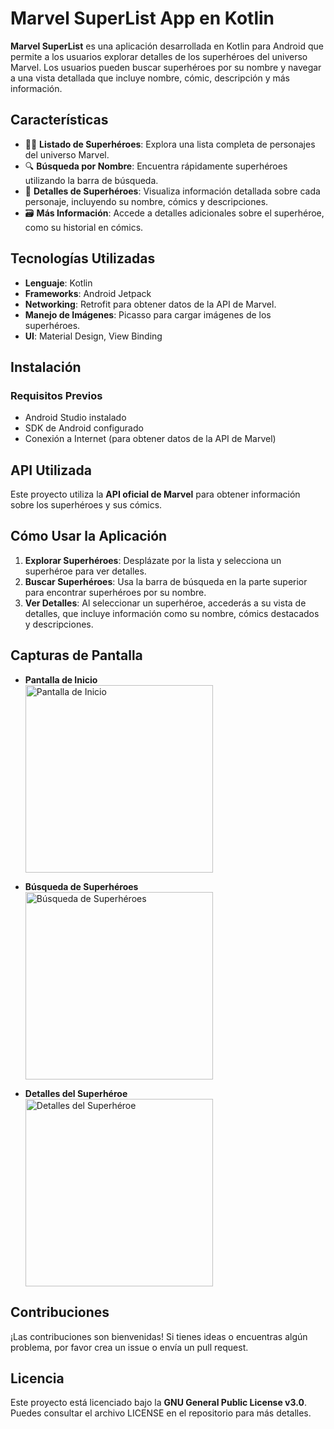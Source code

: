 # Marvel SuperList App en Kotlin

**Marvel SuperList** es una aplicación desarrollada en Kotlin para Android que permite a los usuarios explorar detalles de los superhéroes del universo Marvel. Los usuarios pueden buscar superhéroes por su nombre y navegar a una vista detallada que incluye nombre, cómic, descripción y más información.

## **Características**

- 🦸‍♂️ **Listado de Superhéroes**: Explora una lista completa de personajes del universo Marvel.
- 🔍 **Búsqueda por Nombre**: Encuentra rápidamente superhéroes utilizando la barra de búsqueda.
- 📖 **Detalles de Superhéroes**: Visualiza información detallada sobre cada personaje, incluyendo su nombre, cómics y descripciones.
- 🗃️ **Más Información**: Accede a detalles adicionales sobre el superhéroe, como su historial en cómics.

## **Tecnologías Utilizadas**

- **Lenguaje**: Kotlin
- **Frameworks**: Android Jetpack
- **Networking**: Retrofit para obtener datos de la API de Marvel.
- **Manejo de Imágenes**: Picasso para cargar imágenes de los superhéroes.
- **UI**: Material Design, View Binding

## **Instalación**

### **Requisitos Previos**

- Android Studio instalado
- SDK de Android configurado
- Conexión a Internet (para obtener datos de la API de Marvel)

## **API Utilizada**

Este proyecto utiliza la **API oficial de Marvel** para obtener información sobre los superhéroes y sus cómics.

## **Cómo Usar la Aplicación**

1. **Explorar Superhéroes**: Desplázate por la lista y selecciona un superhéroe para ver detalles.
2. **Buscar Superhéroes**: Usa la barra de búsqueda en la parte superior para encontrar superhéroes por su nombre.
3. **Ver Detalles**: Al seleccionar un superhéroe, accederás a su vista de detalles, que incluye información como su nombre, cómics destacados y descripciones.

## **Capturas de Pantalla**

- **Pantalla de Inicio**  
  <img src="ruta/a/la/captura1.png" alt="Pantalla de Inicio" width="300"/>

- **Búsqueda de Superhéroes**  
  <img src="ruta/a/la/captura2.png" alt="Búsqueda de Superhéroes" width="300"/>

- **Detalles del Superhéroe**  
  <img src="ruta/a/la/captura3.png" alt="Detalles del Superhéroe" width="300"/>

## **Contribuciones**

¡Las contribuciones son bienvenidas! Si tienes ideas o encuentras algún problema, por favor crea un issue o envía un pull request.

## **Licencia**

Este proyecto está licenciado bajo la **GNU General Public License v3.0**. Puedes consultar el archivo LICENSE en el repositorio para más detalles.
